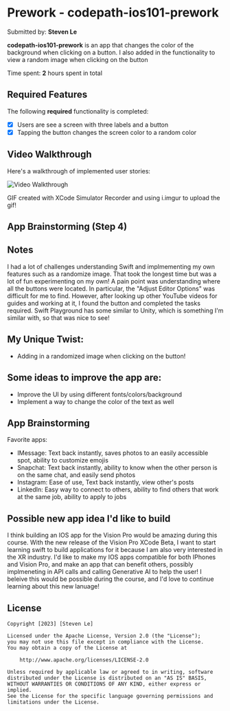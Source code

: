 # Prework - **codepath-ios101-prework**

Submitted by: **Steven Le**

**codepath-ios101-prework** is an app that changes the color of the background when clicking on a button. I also added in the functionality to view a random image when clicking on the button

Time spent: **2** hours spent in total

## Required Features

The following **required** functionality is completed:

- [x] Users are see a screen with three labels and a button
- [x] Tapping the button changes the screen color to a random color
 
## Video Walkthrough

Here's a walkthrough of implemented user stories:

<img src='https://i.imgur.com/lDA9CB9.gif' title='Video Walkthrough' width='' alt='Video Walkthrough' />

<!-- Replace this with whatever GIF tool you used! -->
GIF created with XCode Simulator Recorder and using i.imgur to upload the gif!
<!-- Recommended tools:
[Kap](https://getkap.co/) for macOS
[ScreenToGif](https://www.screentogif.com/) for Windows
[peek](https://github.com/phw/peek) for Linux. -->

## App Brainstorming (Step 4)

## Notes

I had a lot of challenges understanding Swift and implmementing my own features such as a randomize image. That took the longest time but was a lot of fun experimenting on my own! A pain point was understanding where all the buttons were located. In particular, the "Adjust Editor Options" was difficult for me to find. However, after looking up other YouTube videos for guides and working at it, I found the button and completed the tasks required. Swift Playground has some similar to Unity, which is something I'm similar with, so that was nice to see!

## My Unique Twist:
- Adding in a randomized image when clicking on the button!

## Some ideas to improve the app are:
- Improve the UI by using different fonts/colors/background
- Implement a way to change the color of the text as well

## App Brainstorming
Favorite apps:
- IMessage: Text back instantly, saves photos to an easily accessible spot, ability to customize emojis
- Snapchat: Text back instantly, ability to know when the other person is on the same chat, and easily send photos
- Instagram: Ease of use, Text back instantly, view other's posts
- LinkedIn: Easy way to connect to others, ability to find others that work at the same job, ability to apply to jobs

## Possible new app idea I'd like to build
I think building an IOS app for the Vision Pro would be amazing during this course. With the new release of the Vision Pro XCode Beta, I want to start learning swift to build applications for it because I am also very interested in the XR industry. I'd like to make my IOS apps compatible for both IPhones and Vision Pro, and make an app that can benefit others, possibly implmeneting in API calls and calling Generative AI to help the user! I beleive this would be possible during the course, and I'd love to continue learning about this new lanuage!

## License

    Copyright [2023] [Steven Le]

    Licensed under the Apache License, Version 2.0 (the "License");
    you may not use this file except in compliance with the License.
    You may obtain a copy of the License at

        http://www.apache.org/licenses/LICENSE-2.0

    Unless required by applicable law or agreed to in writing, software
    distributed under the License is distributed on an "AS IS" BASIS,
    WITHOUT WARRANTIES OR CONDITIONS OF ANY KIND, either express or implied.
    See the License for the specific language governing permissions and
    limitations under the License.
